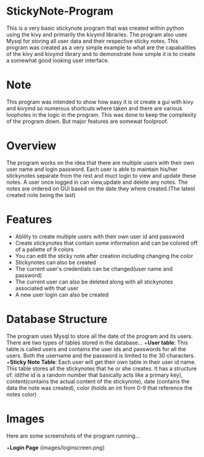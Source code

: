 # StickyNote-Program
This is a very basic stickynote program that was created within python using the kivy and primarily the kivymd libraries. The program also uses Mysql for storing all user data and their respective sticky notes. This program was created as a very simple example to what are the capabalities of the kivy and kivymd library and to demonstrate how simple it is to create a somewhat good looking user interface.

# Note
This program was intended to show how easy it is ot create a gui with kivy and kivymd so numerous shortcuts where taken and there are various loopholes in the logic in the program. This was done to keep the complexity of the program down. But major features are somewat foolproof.

# Overview
The program works on the idea that there are multiple users with their own user name and login password. Each user is able to maintain his/her stickynotes separate from the rest and muct login to view and update these notes. A user once logged in can view,update and delete any notes. The notes are ordered on GUi based on the date they where created.(The latest created note being the last)

# Features
+ Ability to create multiple users with their own user id and password
+ Create stickynotes that contain some information and can be colored off of a pallette of 9 colors
+ You can edit the sticky note after creation including changing the color
+ Stickynotes can also be created
+ The current user's credentials can be changed(user name and password)
+ The current user can also be deleted along with all stickynotes associated with that user
+ A new user login can also be created

# Database Structure
The program uses Mysql to store all the date of the program and its users. There are two types of tables stored in the database...
+**User table**: This table is called users and contains the user ids and passwords for all the users. Both the username and the password is limited to the 30 characters.
+**Sticky Note Table**: Each user will get their own table in their user id name. This table stores all the stickynotes that he or she creates. It has a structure of: id(the id is a random number that basically acts like a primary key), content(contains the actual content of the stickynote), date (contains the data the note was created), color (holds an int from 0-9 that reference the notes color)

# Images
Here are some screenshots of the program running...

+**Login Page** (images/loginscreen.png)


